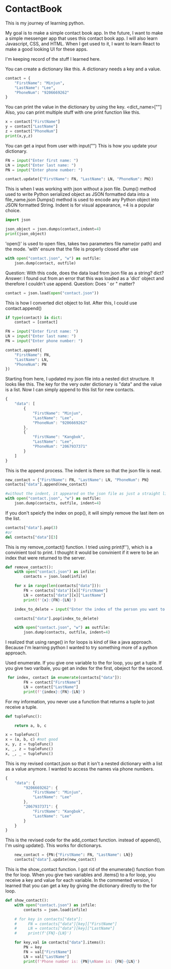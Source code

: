 # ContactBook

This is my journey of learning python.

My goal is to make a simple contact book app. In the future, I want to make a simple messenger app that uses this contact book app. I will also learn Javascript, CSS, and HTML. When I get used to it, I want to learn React to make a good looking UI for these apps.

I'm keeping record of the stuff I learned here.

You can create a dictionary like this. A dictionary needs a key and a value.

```python
contact = {
    "FirstName": "Minjun",
    "LastName": "Lee",
    "PhoneNum": "9206669262"
}
```

You can print the value in the dictionary by using the key. <dict_name>["<key>"]
Also, you can print multiple stuff with one print function like this.

```python
x = contact["FirstName"]
y = contact["LastName"]
z = contact["PhoneNum"]
print(x,y,z)
```

You can get a input from user with input("<prompt>")
This is how you update your dictionary.

```python
FN = input("Enter first name: ")
LN = input("Enter last name: ")
PN = input("Enter phone number: ")

contact.update({"FirstName": FN, "LastName": LN, "PhoneNum": PN})
```

This is when I was working with json without a json file.
Dump() method used to write Python serialized object as JSON formatted data into a file_name.json
Dumps() method is used to encode any Python object into JSON formatted String.
Indent is for visual appearance, =4 is a popular choice.

```python
import json

json_object = json.dumps(contact,indent=4)
print(json_object)
```

'open()' is used to open files, takes two parameters file name(or path) and the mode.
'with' ensure that the file is properly closed after use

```python
with open("contact.json", "w") as outfile:
    json.dump(contact, outfile)
```

Question: With this code, does the data load from json file as a string? dict?
Answer: I found out from an error that this was loaded as a 'dict' object and therefore I couldn't use append.
Question: Does ' or " matter?

```python
contact = json.load(open("contact.json"))
```

This is how I converted dict object to list. After this, I could use contact.append()

```python
if type(contact) is dict:
    contact = [contact]

FN = input("Enter first name: ")
LN = input("Enter last name: ")
PN = input("Enter phone number: ")

contact.append({
    "FirstName": FN,
    "LastName": LN,
    "PhoneNum": PN
})
```

Starting from here, I updated my json file into a nested dict structure. It looks like this. The key for the very outer dictionary is "data" and the value is a list. Now I can simply append to this list for new contacts.

```javascript
{
    "data": [
        {
            "FirstName": "Minjun",
            "LastName": "Lee",
            "PhoneNum": "9206669262"
        },
        {
            "FirstName": "Kangbok",
            "LastName": "Lee",
            "PhoneNum": "2067937371"
        }
    ]
}
```

This is the append process. The indent is there so that the json file is neat.

```python
new_contact = {"FirstName": FN, "LastName": LN, "PhoneNum": PN}
contacts["data"].append(new_contact)

#without the indent, it appeared on the json file as just a straight line of data.
with open("contact.json", "w") as outfile:
    json.dump(contacts, outfile, indent=4)
```

If you don't speicfy the index on pop(), it will simply remove the last item on the list.

```python
contacts["data"].pop(3)
#or
del contacts["data"][3]
```

This is my remove_contact() function. I tried using print(f''), which is a convinient tool to print.
I thought it would be convinient if it were to be an index that were returned to the server.

```python
def remove_contact():
    with open("contact.json") as infile:
        contacts = json.load(infile)

    for x in range(len(contacts["data"])):
        FN = contacts["data"][x]["FirstName"]
        LN = contacts["data"][x]["LastName"]
        print(f'{x}:{FN}-{LN}')

    index_to_delete = input("Enter the index of the person you want to delete: ")

    contacts["data"].pop(index_to_delete)

    with open("contact.json", "w") as outfile:
        json.dump(contacts, outfile, indent=4)
```

I realized that using range() in for loops is kind of like a java approach.
Because I'm learning python I wanted to try something more of a python approach.

Used enumerate. If you give one variable to the for loop, you get a tuple. If you give two varibale, you get an index for the first, obeject for the second.

```python
 for index, contact in enumerate(contacts["data"]):
        FN = contact["FirstName"]
        LN = contact["LastName"]
        print(f'{index}:{FN}-{LN}')
```

For my information, you never use a function that returns a tuple to just receive a tuple.

```python
def tupleFunc():

    return a, b, c

x = tupleFunc()
x = (a, b, c) #not good
x, y, z = tupleFunc()
x, _, z = tupleFunc()
x, _, _ = tupleFunc()
```

This is my revised contact.json so that it isn't a nested dictionary with a list as a value anymore. I wanted to access the names via phone numbers.

```javascript
{
    "data": {
        "9206669262": {
            "FirstName": "Minjun",
            "LastName": "Lee"
        },
        "2067937371": {
            "FirstName": "Kangbok",
            "LastName": "Lee"
        }
    }
}
```

This is the revised code for the add_contact function. instead of append(), I'm using update(). This works for dictionarys.

```python
    new_contact = {PN:{"FirstName": FN, "LastName": LN}}
    contacts["data"].update(new_contact)
```

This is the show_contact function. I got rid of the enumerate() function from the for loop. When you give two variables and <dictionary>.items() to a for loop, you receive a key and value for each variable. In the commented version, I learned that you can get a key by giving the dictionary directly to the for loop.

```python
def show_contact():
    with open("contact.json") as infile:
        contacts = json.load(infile)

    # for key in contacts["data"]:
    #     FN = contacts["data"][key]["FirstName"]
    #     LN = contacts["data"][key]["LastName"]
    #     print(f'{FN}-{LN}')

    for key,val in contacts["data"].items():
        PN = key
        FN = val["FirstName"]
        LN = val["LastName"]
        print(f'Phone number is: {PN}\nName is: {FN}-{LN}')
```
